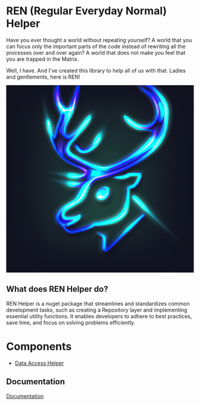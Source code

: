 # REN (Regular Everyday Normal) Helper

Have you ever thought a world without repeating yourself? A world that you can focus only the important parts of the code instead of rewriting all the processes over and over again? A world that does not make you feel that you are trapped in the Matrix.

Well, I have. And I've created this library to help all of us with that. Ladies and gentlements, here is REN!

![reindeer.png](reindeer.png)

## What does REN Helper do?
REN Helper is a nuget package that streamlines and standardizes common development tasks, such as creating a Repository layer and implementing essential utility functions. It enables developers to adhere to best practices, save time, and focus on solving problems efficiently.

# Components
- [Data Access Helper]()


## Documentation

[Documentation](https://fethis-organization.gitbook.io/ren-regular-everyday-normal-helper/)

